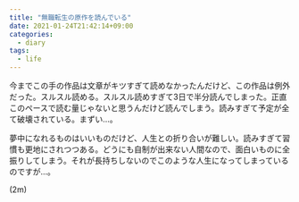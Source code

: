 ```yaml
---
title: "無職転生の原作を読んでいる"
date: 2021-01-24T21:42:14+09:00
categories:
  - diary
tags:
  - life
---
```


今までこの手の作品は文章がキツすぎて読めなかったんだけど、この作品は例外だった。スルスル読める。スルスル読めすぎて3日で半分読んでしまった。正直このペースで読む量じゃないと思うんだけど読んでしまう。読みすぎて予定が全て破壊されている。まずい…。

夢中になれるものはいいものだけど、人生との折り合いが難しい。読みすぎて習慣も更地にされつつある。どうにも自制が出来ない人間なので、面白いものに全振りしてしまう。それが長持ちしないのでこのような人生になってしまっているのですが…。

(2m)